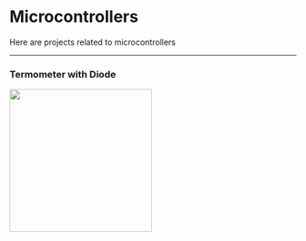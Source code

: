 # Microcontrollers
 Here are projects related to microcontrollers

---
### Termometer with Diode

<img src="https://user-images.githubusercontent.com/73124995/255769067-f5c5f401-7d35-4e3d-907c-f6151016f1fc.jpeg" width="250">
